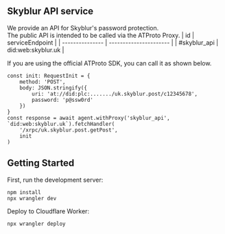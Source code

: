 ## Skyblur API service
We provide an API for Skyblur's password protection.<br />
The public API is intended to be called via the ATProto Proxy.
| id | serviceEndpoint |
| --------------- | ---------------------- |
| #skyblur_api | did:web:skyblur.uk |

If you are using the official ATProto SDK, you can call it as shown below.
```
const init: RequestInit = {
    method: 'POST',
    body: JSON.stringify({
        uri: 'at://did:plc:......./uk.skyblur.post/c12345678',
        password: 'p@ssw0rd'
    })
}
const response = await agent.withProxy('skyblur_api', `did:web:skyblur.uk`).fetchHandler(
    '/xrpc/uk.skyblur.post.getPost',
    init
)
```

## Getting Started

First, run the development server:
```
npm install
npx wrangler dev
```

Deploy to Cloudflare Worker:
```
npx wrangler deploy
```
